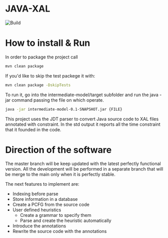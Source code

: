 # JAVA-XAL 
![Build](https://rtse-isys.aau.at/giovanni.liva/java-xal/badges/master/build.svg)

# How to install & Run
In order to package the project call 
```bash
mvn clean package
```

If you'd like to skip the test packege it with:
```bash
mvn clean package -DskipTests
```

To run it, go into the intermediate-model/target subfolder and run the java -jar command passing the file on which operate.
```bash
java -jar intermediate-model-0.1-SNAPSHOT.jar {FILE}
```

This project uses the JDT parser to convert Java source code to XAL files annotated with constraint.
In the std output it reports all the time constraint that it founded in the code.


# Direction of the software

The master branch will be keep updated with the latest perfectly functional version.
All the development will be performed in a separate branch that will be merge to the main only when it is perfectly stable.

The next features to implement are:
* Indexing before parse
* Store information in a database
* Create a PCFG from the source code
* User defined heuristics
    * Create a grammar to specify them
    * Parse and create the heuristic automatically
* Introduce the annotations
* Rewrite the source code with the annotations
